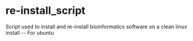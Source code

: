 # re-install_script
Script used to install and re-install bioinformatics software on a clean linux install -- For ubuntu
